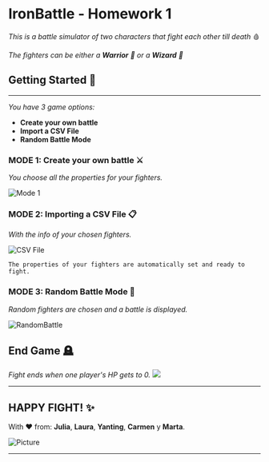 # IronBattle - Homework 1

_This is a battle simulator of two characters that fight each other till death_ 🩸

_The fighters can be either a **Warrior** 🤺 or a **Wizard** 🧙_


## Getting Started 🚀

---
_You have 3 game options:_
* **Create your own battle** 
* **Import a CSV File**
*  **Random Battle Mode**

### MODE 1: Create your own battle ⚔️

_You choose all the properties for your fighters._

![Mode 1](https://res.cloudinary.com/dcycbjbne/image/upload/v1681908847/Captura_de_Pantalla_2023-04-19_a_las_14.53.59_bres2m.png)

### MODE 2: Importing a CSV File 📋

_With the info of your chosen fighters._

![CSV File](https://res.cloudinary.com/dcycbjbne/image/upload/v1681908908/Captura_de_Pantalla_2023-04-19_a_las_14.55.00_s56qof.png)
```
The properties of your fighters are automatically set and ready to fight.
```

### MODE 3: Random Battle Mode 🎲
_Random fighters are chosen and a battle is displayed._

![RandomBattle](https://images-wixmp-ed30a86b8c4ca887773594c2.wixmp.com/f/6391a1d6-1220-43f6-8345-30aa5cd9ba5e/dc5tp7z-4ffaf41d-f3f6-434a-a2f7-e29d86758f39.gif?token=eyJ0eXAiOiJKV1QiLCJhbGciOiJIUzI1NiJ9.eyJzdWIiOiJ1cm46YXBwOjdlMGQxODg5ODIyNjQzNzNhNWYwZDQxNWVhMGQyNmUwIiwiaXNzIjoidXJuOmFwcDo3ZTBkMTg4OTgyMjY0MzczYTVmMGQ0MTVlYTBkMjZlMCIsIm9iaiI6W1t7InBhdGgiOiJcL2ZcLzYzOTFhMWQ2LTEyMjAtNDNmNi04MzQ1LTMwYWE1Y2Q5YmE1ZVwvZGM1dHA3ei00ZmZhZjQxZC1mM2Y2LTQzNGEtYTJmNy1lMjlkODY3NThmMzkuZ2lmIn1dXSwiYXVkIjpbInVybjpzZXJ2aWNlOmZpbGUuZG93bmxvYWQiXX0.4R-cF3MJOxaNukSn-cEI_3X8wSzmmophpRYtSuPQI5U)


## End Game 🪦
_Fight ends when one player's HP gets to 0._
![](https://res.cloudinary.com/dcycbjbne/image/upload/v1681909077/Captura_de_Pantalla_2023-04-19_a_las_14.57.49_rmznrt.png)

---
## HAPPY FIGHT! ✨
With ❤️ from: **Julia**, **Laura**, **Yanting**, **Carmen** y **Marta**.

![Picture](https://res.cloudinary.com/dcycbjbne/image/upload/v1681904878/IMG_9269_2_1_kiwotp_93abea.png)

---